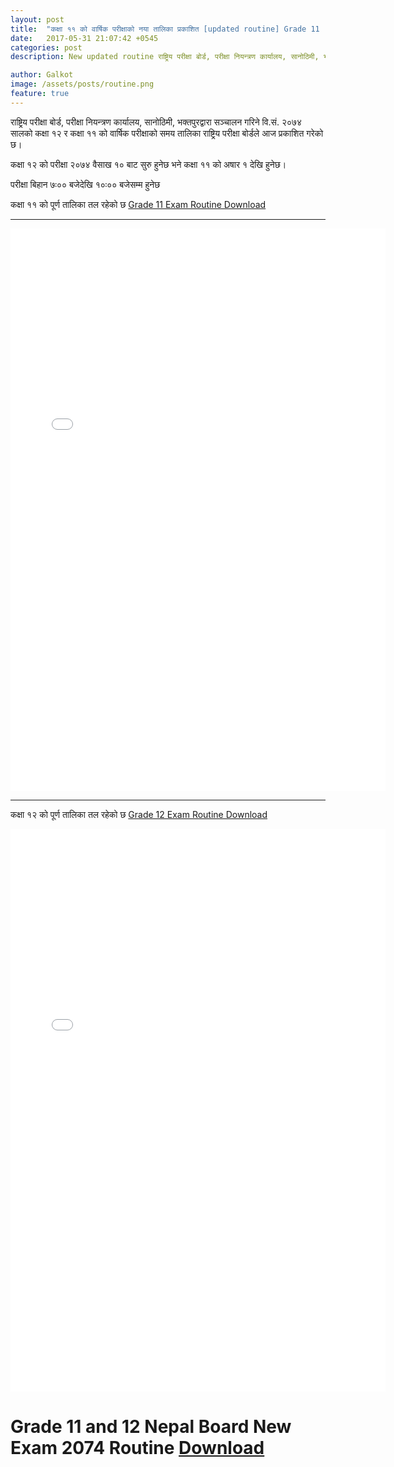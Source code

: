 ```yaml
---
layout: post
title:  "कक्षा ११ को वार्षिक परीक्षाको नया तालिका प्रकाशित [updated routine] Grade 11  Nepal Board Exam 2074 Routine"
date:   2017-05-31 21:07:42 +0545
categories: post
description: New updated routine राष्ट्रिय परीक्षा बोर्ड, परीक्षा नियन्त्रण कार्यालय, सानोठिमी, भक्तपुरद्वारा सञ्चालन गरिने वि.सं. २०७४ सालको कक्षा ११ को वार्षिक परीक्षाको समय तालिका राष्ट्रिय परीक्षा बोर्डले आज प्रकाशित गरेको छ। Grade 11 and 12 Nepal Board New Exam 2074 Routine...| Galkot News, Khabar, Information

author: Galkot
image: /assets/posts/routine.png
feature: true
---
```


राष्ट्रिय परीक्षा बोर्ड, परीक्षा नियन्त्रण कार्यालय, सानोठिमी, भक्तपुरद्वारा सञ्चालन गरिने वि.सं. २०७४ सालको कक्षा १२ र कक्षा ११ को वार्षिक परीक्षाको समय तालिका राष्ट्रिय परीक्षा बोर्डले आज प्रकाशित गरेको छ।


कक्षा १२ को परीक्षा २०७४ वैसाख १० बाट सुरु हुनेछ भने कक्षा ११ को अषार १ देखि हुनेछ।

परीक्षा बिहान ७ः०० बजेदेखि १०ः०० बजेसम्म हुनेछ

कक्षा ११ को पूर्ण तालिका तल रहेको छ <a href="/assets/examroutine11.pdf">Grade 11 Exam Routine Download</a>

<hr>
<embed src="/assets/examroutine11.pdf" width="600px" height="900px"/>

<hr>

कक्षा १२ को पूर्ण तालिका तल रहेको छ <a href="/assets/examroutine12.pdf">Grade 12 Exam Routine Download</a>


<embed src="/assets/examroutine12.pdf" width="600px" height="900px"/> 


<h1>Grade 11 and 12 Nepal Board New Exam 2074 Routine <a href="/assets/examroutine.pdf">Download</a></h1>


